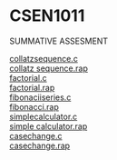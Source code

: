 # CSEN1011

SUMMATIVE ASSESMENT

[collatzsequence.c](https://github.com/karrisowmya/CSEN1011/blob/8a9b61acdc9cda9df289dc48211c7d08195eae57/collatzsequence.c)<br/>
[collatz sequence.rap](https://github.com/karrisowmya/CSEN1011/blob/10efa9c894189f6237c71f3c54982d935d0318af/collatz%20sequence.rap)<br/>
[factorial.c](https://github.com/karrisowmya/CSEN1011/blob/8a9b61acdc9cda9df289dc48211c7d08195eae57/collatzsequence.c)<br/>
[factorial.rap](https://github.com/karrisowmya/CSEN1011/blob/d2602ddcc325fc887153e6c8f3720d811a6a50e7/factorial.rap)<br/>
[fibonaciiseries.c](https://github.com/karrisowmya/CSEN1011/blob/8a9b61acdc9cda9df289dc48211c7d08195eae57/collatzsequence.c)<br/>
[fibonacci.rap](https://github.com/karrisowmya/CSEN1011/blob/d55d48c3f1c2fda61e99695a04b43f7950fad009/fibonacci.rap)<br/>
[simplecalculator.c](https://github.com/karrisowmya/CSEN1011/blob/8a9b61acdc9cda9df289dc48211c7d08195eae57/collatzsequence.c)<br/>
[simple calculator.rap](https://github.com/karrisowmya/CSEN1011/blob/2851cc361df5a9e4a3235bcd1a336c10154d213a/simple%20calculator.rap)<br/>
[casechange.c](https://github.com/karrisowmya/CSEN1011/blob/8a9b61acdc9cda9df289dc48211c7d08195eae57/collatzsequence.c)<br/>
[casechange.rap](https://github.com/karrisowmya/CSEN1011/blob/723c893482eb58fead0909e725a8688a96c0c920/casechange.rap)<br/>

